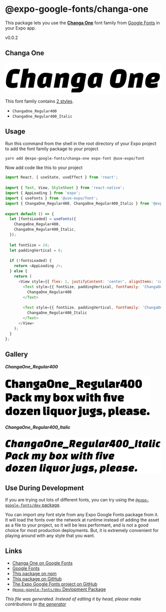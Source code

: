 # @expo-google-fonts/changa-one

This package lets you use the [**Changa One**](https://fonts.google.com/specimen/Changa+One) font family from [Google Fonts](https://fonts.google.com/) in your Expo app.

v0.0.2

## Changa One

![Changa One](./font-family.png)

This font family contains [2 styles](#gallery).

- `ChangaOne_Regular400`
- `ChangaOne_Regular400_Italic`

## Usage

Run this command from the shell in the root directory of your Expo project to add the font family package to your project
```sh
yarn add @expo-google-fonts/changa-one expo-font @use-expo/font
```

Now add code like this to your project
```js
import React, { useState, useEffect } from 'react';

import { Text, View, StyleSheet } from 'react-native';
import { AppLoading } from 'expo';
import { useFonts } from '@use-expo/font';
import { ChangaOne_Regular400, ChangaOne_Regular400_Italic } from '@expo-google-fonts/changa-one';

export default () => {
  let [fontsLoaded] = useFonts({
    ChangaOne_Regular400,
    ChangaOne_Regular400_Italic,
  });

  let fontSize = 24;
  let paddingVertical = 6;

  if (!fontsLoaded) {
    return <AppLoading />;
  } else {
    return (
      <View style={{ flex: 1, justifyContent: 'center', alignItems: 'center' }}>
        <Text style={{ fontSize, paddingVertical, fontFamily: 'ChangaOne_Regular400' }}>
          ChangaOne_Regular400
        </Text>

        <Text style={{ fontSize, paddingVertical, fontFamily: 'ChangaOne_Regular400_Italic' }}>
          ChangaOne_Regular400_Italic
        </Text>
      </View>
    );
  }
};

```

## Gallery

##### ChangaOne_Regular400
![ChangaOne_Regular400](./55a043f0a2eb34269cfb137a6203fdc338019e9bdaabee1e685c6b37495cb962.ttf.png)

##### ChangaOne_Regular400_Italic
![ChangaOne_Regular400_Italic](./241077b802e7b6209a41ea93aae98aa81d9f09e6f78fce924c863af6ca96b529.ttf.png)


## Use During Development

If you are trying out lots of different fonts, you can try using the [`@expo-google-fonts/dev` package](https://www.npmjs.com/package/@expo-google-fonts/dev).

You can import *any* font style from any Expo Google Fonts package from it. It will load the fonts
over the network at runtime instead of adding the asset as a file to your project, so it will be 
less performant, and is not a good choice for most production deployments. But, it is extremely convenient
for playing around with any style that you want.

## Links

- [Changa One on Google Fonts](https://fonts.google.com/specimen/Changa+One)
- [Google Fonts](https://fonts.google.com/)
- [This package on npm](https://www.npmjs.com/package/@expo-google-fonts/changa-one)
- [This package on GitHub](https://github.com/expo/google-fonts/tree/master/font-packages/changa-one)
- [The Expo Google Fonts project on GitHub](https://github.com/expo/google-fonts)
- [`@expo-google-fonts/dev` Devlopment Package](https://github.com/expo/google-fonts/tree/master/font-packages/dev)


*This file was generated. Instead of editing it by head, please make contributions to [the generator](https://github.com/expo/google-fonts/tree/master/packages/generator)*
